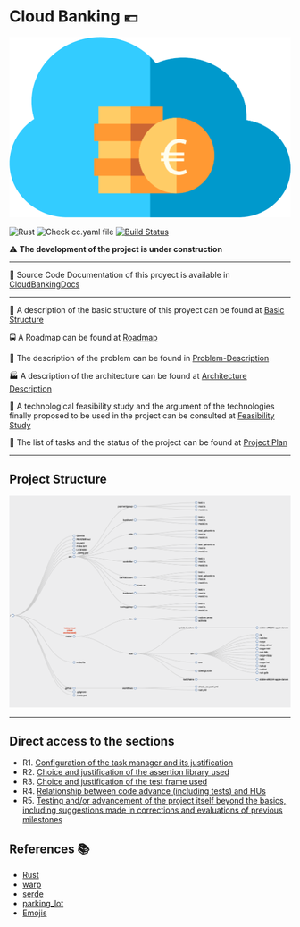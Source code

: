 # Cloud Banking :euro:

![icon](docs/img/icon.png)

![Rust](https://github.com/pepitoenpeligro/CloudBanking/workflows/Rust/badge.svg)
![Check cc.yaml file](https://github.com/pepitoenpeligro/CloudBanking/workflows/Check%20cc.yaml%20file/badge.svg)
[![Build Status](https://travis-ci.com/pepitoenpeligro/CloudBanking.svg?branch=master)](https://travis-ci.com/pepitoenpeligro/CloudBanking)


:warning: **The development of the project is under construction**

----

:bookmark_tabs: Source Code Documentation of this proyect is available in [CloudBankingDocs](https://rawcdn.githack.com/pepitoenpeligro/CloudBanking/master/docs/documentation/CloudBanking/index.html)

----


:notebook: A description of the basic structure of this proyect can be found at [Basic Structure](https://pepitoenpeligro.github.io/CloudBanking/docs/proyect_structure)

:oncoming_bus: A Roadmap can be found at [Roadmap](https://pepitoenpeligro.github.io/CloudBanking/docs/roadmap)


:mag_right: The description of the problem can be found in [Problem-Description](https://pepitoenpeligro.github.io/CloudBanking/docs/problem-description)

:factory: A description of the architecture can be found at [Architecture Description](https://pepitoenpeligro.github.io/CloudBanking/docs/tecnology-architecture-description)

:checkered_flag: A technological feasibility study and the argument of the technologies finally proposed to be used in the project can be consulted at [Feasibility Study](https://pepitoenpeligro.github.io/CloudBanking/docs/feasibility-study)



:bookmark_tabs: The list of tasks and the status of the project can be found at [Project Plan](https://github.com/pepitoenpeligro/CloudBanking/projects/1)

---

## Project Structure

![Dirtree](docs/img/dirtree.png)



---

## Direct access to the sections

* R1. [Configuration of the task manager and its justification](https://pepitoenpeligro.github.io/CloudBanking/docs/2/task_manager_justification)
* R2. [Choice and justification of the assertion library used](https://pepitoenpeligro.github.io/CloudBanking/docs/2/assertion_library_justification)
* R3. [Choice and justification of the test frame used](https://pepitoenpeligro.github.io/CloudBanking/docs/2/test_frame_justification)
* R4. [Relationship between code advance (including tests) and HUs](https://pepitoenpeligro.github.io/CloudBanking/docs/2/hu_advance)
* R5. [Testing and/or advancement of the project itself beyond the basics, including suggestions made in corrections and evaluations of previous milestones](https://pepitoenpeligro.github.io/CloudBanking/docs/2/test_files_and_enhacements)



## References :books:
* [Rust](https://www.rust-lang.org)
* [warp](https://github.com/seanmonstar/warp)
* [serde](https://github.com/serde-rs/serde)
* [parking_lot](https://github.com/Amanieu/parking_lot)
* [Emojis](https://gist.github.com/rxaviers/7360908)



